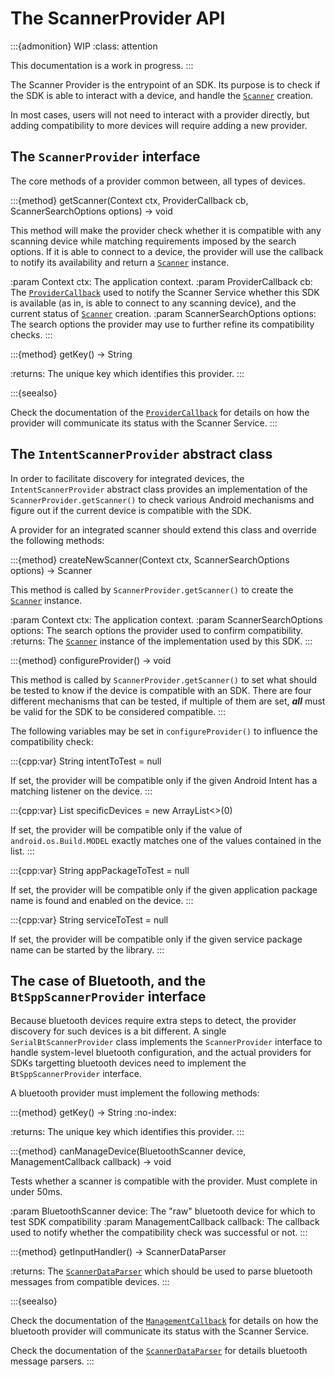 # The ScannerProvider API

:::{admonition} WIP
:class: attention

This documentation is a work in progress.
:::

The Scanner Provider is the entrypoint of an SDK. Its purpose is to check if the SDK is able to 
interact with a device, and handle the [`Scanner`](scanner.md) creation. 

In most cases, users will not need to interact with a provider directly, but adding compatibility to
more devices will require adding a new provider.

## The `ScannerProvider` interface

The core methods of a provider common between, all types of devices.

:::{method} getScanner(Context ctx, ProviderCallback cb, ScannerSearchOptions options) -> void

This method will make the provider check whether it is compatible with any scanning device while
matching requirements imposed by the search options. If it is able to connect to a device, the
provider will use the callback to notify its availability and return a [`Scanner`](scanner.md)
instance.

:param Context ctx: The application context.
:param ProviderCallback cb: The [`ProviderCallback`](scanner_callbacks.md#providerCallback) used
    to notify the Scanner Service whether this SDK is available (as in, is able to connect to any 
    scanning device), and the current status of [`Scanner`](scanner.md) creation.
:param ScannerSearchOptions options: The search options the provider may use to further refine its
    compatibility checks.
:::

:::{method} getKey() -> String

:returns: The unique key which identifies this provider.
:::

:::{seealso}

Check the documentation of the [`ProviderCallback`](scanner_callbacks.md#providerCallback) for 
details on how the provider will communicate its status with the Scanner Service.
:::

## The `IntentScannerProvider` abstract class

In order to facilitate discovery for integrated devices, the `IntentScannerProvider` abstract
class provides an implementation of the `ScannerProvider.getScanner()` to check various Android
mechanisms and figure out if the current device is compatible with the SDK.

A provider for an integrated scanner should extend this class and override the following methods:

:::{method} createNewScanner(Context ctx, ScannerSearchOptions options) -> Scanner

This method is called by `ScannerProvider.getScanner()` to create the [`Scanner`](scanner.md) 
instance.

:param Context ctx: The application context.
:param ScannerSearchOptions options: The search options the provider used to confirm compatibility.
:returns: The [`Scanner`](scanner.md) instance of the implementation used by this SDK.
:::

:::{method} configureProvider() -> void

This method is called by `ScannerProvider.getScanner()` to set what should be tested to know if the
device is compatible with an SDK. There are four different mechanisms that can be tested, if 
multiple of them are set, ***all*** must be valid for the SDK to be considered compatible.
:::

The following variables may be set in `configureProvider()` to influence the compatibility check:

:::{cpp:var} String intentToTest = null

If set, the provider will be compatible only if the given Android Intent has a matching listener
on the device.
:::

:::{cpp:var} List<String> specificDevices = new ArrayList<>(0)

If set, the provider will be compatible only if the value of `android.os.Build.MODEL` exactly
matches one of the values contained in the list.
:::

:::{cpp:var} String appPackageToTest = null

If set, the provider will be compatible only if the given application package name is found and
enabled on the device.
:::

:::{cpp:var} String serviceToTest = null

If set, the provider will be compatible only if the given service package name can be started by the
library.
:::

## The case of Bluetooth, and the `BtSppScannerProvider` interface

Because bluetooth devices require extra steps to detect, the provider discovery for such devices is
a bit different. A single `SerialBtScannerProvider` class implements the `ScannerProvider`
interface to handle system-level bluetooth configuration, and the actual providers for SDKs 
targetting bluetooth devices need to implement the `BtSppScannerProvider` interface.

A bluetooth provider must implement the following methods:

:::{method} getKey() -> String
:no-index:

:returns: The unique key which identifies this provider.
:::

:::{method} canManageDevice(BluetoothScanner device, ManagementCallback callback) -> void

Tests whether a scanner is compatible with the provider. Must complete in under 50ms.

:param BluetoothScanner device: The "raw" bluetooth device for which to test SDK compatibility
:param ManagementCallback callback: The callback used to notify whether the compatibility check
    was successful or not.
:::

:::{method} getInputHandler() -> ScannerDataParser

:returns: The [`ScannerDataParser`](others.md#scannerDataParser) which should be used to parse
    bluetooth messages from compatible devices.
:::

:::{seealso}

Check the documentation of the [`ManagementCallback`](scanner_callbacks.md#managementCallback) 
for details on how the bluetooth provider will communicate its status with the Scanner Service.

Check the documentation of the [`ScannerDataParser`](others.md#scannerDataParser) for
details bluetooth message parsers.
:::